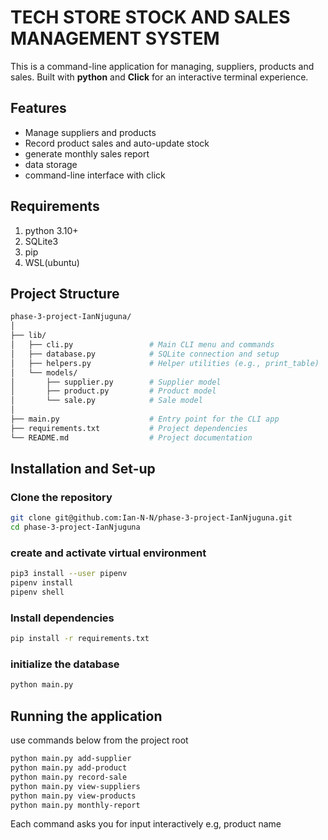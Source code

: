 # TECH STORE STOCK AND SALES MANAGEMENT SYSTEM
This is a command-line application for managing, suppliers, products and sales. Built with **python** and **Click** for an interactive terminal experience.

## Features
- Manage suppliers and products
- Record product sales and auto-update stock
- generate monthly sales report
- data storage
- command-line interface with click

## Requirements
1. python 3.10+
2. SQLite3
3. pip
4. WSL(ubuntu)

## Project Structure
```bash
phase-3-project-IanNjuguna/
│
├── lib/
│   ├── cli.py                 # Main CLI menu and commands
│   ├── database.py            # SQLite connection and setup
│   ├── helpers.py             # Helper utilities (e.g., print_table)
│   └── models/
│       ├── supplier.py        # Supplier model
│       ├── product.py         # Product model
│       └── sale.py            # Sale model
│
├── main.py                    # Entry point for the CLI app
├── requirements.txt           # Project dependencies
└── README.md                  # Project documentation
```
## Installation and Set-up
### Clone the repository
```bash
git clone git@github.com:Ian-N-N/phase-3-project-IanNjuguna.git
cd phase-3-project-IanNjuguna
```
### create and activate virtual environment
```bash
pip3 install --user pipenv
pipenv install
pipenv shell
```
### Install dependencies
```bash
pip install -r requirements.txt
```

### initialize the database
```bash
python main.py
```
## Running the application
use commands below from the project root
```bash
python main.py add-supplier
python main.py add-product
python main.py record-sale
python main.py view-suppliers
python main.py view-products
python main.py monthly-report
```
Each command asks you for input interactively e.g, product name


